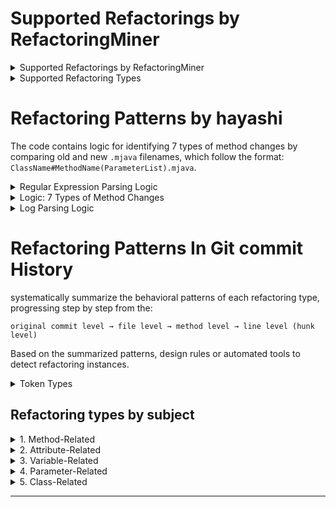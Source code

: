 # Supported Refactorings by RefactoringMiner


<details>
<summary>Supported Refactorings by RefactoringMiner</summary>

### Supported by RefactoringMiner 1.0 and newer versions
<details>
<summary>View Details</summary>

1. Extract Method  
2. Inline Method  
3. Rename Method  
4. Move Method  
5. Move Attribute  
6. Pull Up Method  
7. Pull Up Attribute  
8. Push Down Method  
9. Push Down Attribute  
10. Extract Superclass  
11. Extract Interface  
12. Move Class  
13. Rename Class  
14. Extract and Move Method  
15. Rename Package ~~Change Package (Move, Rename, Split, Merge)~~  

</details>

### Supported by RefactoringMiner 2.0 and newer versions
<details>
<summary>View Details</summary>

16. Move and Rename Class  
17. Extract Class  
18. Extract Subclass  
19. Extract Variable  
20. Inline Variable  
21. Parameterize Variable  
22. Rename Variable  
23. Rename Parameter  
24. Rename Attribute  
25. Move and Rename Attribute  
26. Replace Variable with Attribute  
27. Replace Attribute (with Attribute)  
28. Merge Variable  
29. Merge Parameter  
30. Merge Attribute  
31. Split Variable  
32. Split Parameter  
33. Split Attribute  
34. Change Variable Type  
35. Change Parameter Type  
36. Change Return Type  
37. Change Attribute Type  
38. Extract Attribute  
39. Move and Rename Method  
40. Move and Inline Method  

</details>

### Supported by RefactoringMiner 2.1 and newer versions
<details>
<summary>View Details</summary>

41. Add Method Annotation  
42. Remove Method Annotation  
43. Modify Method Annotation  
44. Add Attribute Annotation  
45. Remove Attribute Annotation  
46. Modify Attribute Annotation  
47. Add Class Annotation  
48. Remove Class Annotation  
49. Modify Class Annotation  
50. Add Parameter Annotation  
51. Remove Parameter Annotation  
52. Modify Parameter Annotation  
53. Add Variable Annotation  
54. Remove Variable Annotation  
55. Modify Variable Annotation  
56. Add Parameter  
57. Remove Parameter  
58. Reorder Parameter  
59. Add Thrown Exception Type  
60. Remove Thrown Exception Type  
61. Change Thrown Exception Type  
62. Change Method Access Modifier  

</details>

### Supported by RefactoringMiner 2.2 and newer versions
<details>
<summary>View Details</summary>

63. Change Attribute Access Modifier  
64. Encapsulate Attribute  
65. Parameterize Attribute  
66. Replace Attribute with Variable  
67. Add Method Modifier (`final`, `static`, `abstract`, `synchronized`)  
68. Remove Method Modifier (`final`, `static`, `abstract`, `synchronized`)  
69. Add Attribute Modifier (`final`, `static`, `transient`, `volatile`)  
70. Remove Attribute Modifier (`final`, `static`, `transient`, `volatile`)  
71. Add Variable Modifier (`final`)  
72. Add Parameter Modifier (`final`)  
73. Remove Variable Modifier (`final`)  
74. Remove Parameter Modifier (`final`)  
75. Change Class Access Modifier  
76. Add Class Modifier (`final`, `static`, `abstract`)  
77. Remove Class Modifier (`final`, `static`, `abstract`)  
78. Move Package  
79. Split Package  
80. Merge Package  
81. Localize Parameter  
82. Change Type Declaration Kind (`class`, `interface`, `enum`, `annotation`, `record`)  
83. Collapse Hierarchy  
84. Replace Loop with Pipeline  
85. Replace Anonymous with Lambda  

</details>

### Supported by RefactoringMiner 2.3 and newer versions
<details>
<summary>View Details</summary>

86. Merge Class  
87. Inline Attribute  
88. Replace Pipeline with Loop  

</details>

### Supported by RefactoringMiner 2.4 and newer versions
<details>
<summary>View Details</summary>

89. Split Class  
90. Split Conditional  
91. Invert Condition  
92. Merge Conditional  
93. Merge Catch  
94. Merge Method  
95. Split Method  

</details>

### Supported by RefactoringMiner 3.0 and newer versions
<details>
<summary>View Details</summary>

96. Move Code (between methods)  
97. Replace Anonymous with Class  
98. Parameterize Test (JUnit 5 @ParameterizedTest with @ValueSource)  
99. Assert Throws  
100. Replace Generic With Diamond  
101. Try With Resources  
102. Replace Conditional With Ternary  

</details>

</details>



<details>
<summary>Supported Refactoring Types</summary>

### From Fowler's book (40)
<details>
<summary>View Details</summary>

1. Extract Method  
2. Inline Method  
3. Rename Method  
4. Move Method  
5. Move Attribute  
6. Pull Up Method  
7. Pull Up Attribute  
8. Push Down Method  
9. Push Down Attribute  
10. Extract Superclass  
11. Extract Interface  
12. Move Class  
13. Rename Class  
14. Extract and Move Method  
15. Rename Package  
16. Move and Rename Class  
17. Extract Class  
18. Extract Subclass  
19. Extract Variable  
20. Inline Variable  
21. Parameterize Variable  
22. Extract Attribute  
23. Move and Rename Method  
24. Move and Inline Method  
25. Encapsulate Attribute  
26. Parameterize Attribute  
27. Move Package  
28. Split Package  
29. Merge Package  
30. Localize Parameter  
31. Collapse Hierarchy  
32. Merge Class  
33. Inline Attribute  
34. Split Class  
35. Split Conditional  
36. Invert Condition  
37. Merge Conditional  
38. Merge Method  
39. Split Method  
40. Move Code (between methods)  

</details>

### API changes (52)
<details>
<summary>View Details</summary>

1. Rename Variable  
2. Rename Parameter  
3. Rename Attribute  
4. Move and Rename Attribute  
5. Replace Variable with Attribute  
6. Replace Attribute (with Attribute)  
7. Merge Variable  
8. Merge Parameter  
9. Merge Attribute  
10. Split Variable  
11. Split Parameter  
12. Split Attribute  
13. Change Variable Type  
14. Change Parameter Type  
15. Change Return Type  
16. Change Attribute Type  
17. Add Method Annotation  
18. Remove Method Annotation  
19. Modify Method Annotation  
20. Add Attribute Annotation  
21. Remove Attribute Annotation  
22. Modify Attribute Annotation  
23. Add Class Annotation  
24. Remove Class Annotation  
25. Modify Class Annotation  
26. Add Parameter Annotation  
27. Remove Parameter Annotation  
28. Modify Parameter Annotation  
29. Add Variable Annotation  
30. Remove Variable Annotation  
31. Modify Variable Annotation  
32. Add Parameter  
33. Remove Parameter  
34. Reorder Parameter  
35. Add Thrown Exception Type  
36. Remove Thrown Exception Type  
37. Change Thrown Exception Type  
38. Change Method Access Modifier  
39. Change Attribute Access Modifier  
40. Replace Attribute with Variable  
41. Add Method Modifier (final, static, abstract, synchronized)  
42. Remove Method Modifier (final, static, abstract, synchronized)  
43. Add Attribute Modifier (final, static, transient, volatile)  
44. Remove Attribute Modifier (final, static, transient, volatile)  
45. Add Variable Modifier (final)  
46. Add Parameter Modifier (final)  
47. Remove Variable Modifier (final)  
48. Remove Parameter Modifier (final)  
49. Change Class Access Modifier  
50. Add Class Modifier (final, static, abstract)  
51. Remove Class Modifier (final, static, abstract)  
52. Change Type Declaration Kind (class, interface, enum, annotation, record)  

</details>

### Migrations (8)
<details>
<summary>View Details</summary>

1. Replace Loop with Pipeline  
2. Replace Anonymous with Lambda  
3. Replace Pipeline with Loop  
4. Merge Catch  
5. Replace Anonymous with Class  
6. Replace Generic With Diamond  
7. Try With Resources  
8. Replace Conditional With Ternary  

</details>

### Test-specific (2)
<details>
<summary>View Details</summary>

1. Parameterize Test (JUnit 5 @ParameterizedTest with @ValueSource)  
2. Assert Throws  

</details>

</details>




# Refactoring Patterns by hayashi

The code contains logic for identifying 7 types of method changes by comparing old and new `.mjava` filenames, which follow the format: `ClassName#MethodName(ParameterList).mjava`.


<details>
<summary> Regular Expression Parsing Logic</summary>

1. **Regular Expression to Match Filenames:**
   - **`FNAME_RE`** is a regular expression designed to parse filenames with the format: `ClassName#MethodName(ParameterList).mjava`.
   - **Capture Groups:**
     - `$1`: Class name.
     - `$2`: Method name.
     - `$3`: Parameter list.

   Example filename:
   ```ruby
   AnnotationSpec#private_AnnotationSpec(Builder).mjava
   ```
   Parsing result:
   - Class name: `AnnotationSpec`
   - Method name: `private_AnnotationSpec`
   - Parameter list: `Builder`

2. **`parse_fname` Function:**
   - Parses the filename using the regular expression and returns an array `[ClassName, MethodName, ParameterList]`.
   - Returns `nil` if the filename does not match.

</details>



<details>
<summary> Logic: 7 Types of Method Changes</summary>

The `process_rename` function identifies the type of method change by comparing the old filename (`old_fname`) and the new filename (`new_fname`) based on differences in their components.

#### **1. `Rename Method`: Method Renaming**
   - **Conditions:**
     - Class names are the same (`o[0] == n[0]`).
     - Parameter lists are the same (`o[2] == n[2]`).
     - Method names are different (`o[1] != n[1]`).
   - **Output Example:**
     ```
     Rename Method: 'OldMethodName' to 'NewMethodName' at 'ClassName'
     ```
   - **Corresponding RefactoringMiner Type:** Rename Method
#### **2. `Change Parameter`: Parameter Change**
   - **Conditions:**
     - Class names are the same (`o[0] == n[0]`).
     - Method names are the same (`o[1] == n[1]`).
     - Parameter lists are different (`o[2] != n[2]`).
   - **Output Example:**
     ```
     Change Parameter: 'MethodName(OldParameterList)' to 'MethodName(NewParameterList)' at 'ClassName'
     ```
   - **Corresponding RefactoringMiner Types:** Parameterize Variable, Change Parameter Type, Add Parameter, Remove Parameter, Reorder Parameter
#### **3. `Rename Method+`: Method and Parameter Change**
   - **Conditions:**
     - Class names are the same (`o[0] == n[0]`).
     - Either the method names or parameter lists are different:
       - Method names are different (`o[1] != n[1]`), or
       - Parameter lists are different (`o[2] != n[2]`).
   - **Output Example:**
     ```
     Rename Method+: 'OldMethodName(OldParameterList)' to 'NewMethodName(NewParameterList)' at 'ClassName'
     ```
   - **Corresponding RefactoringMiner Types:** Rename Method, Parameterize Variable, Change Parameter Type, Add Parameter, Remove Parameter, Reorder Parameter
#### **4. `Move Method`: Method Move**
   - **Conditions:**
     - Method names are the same (`o[1] == n[1]`).
     - Parameter lists are the same (`o[2] == n[2]`).
     - Class names are different (`o[0] != n[0]`).
   - **Output Example:**
     ```
     Move Method: 'MethodName' from 'OldClassName' to 'NewClassName'
     ```
   - **Corresponding RefactoringMiner Type:** Move Method
#### **5. `Move Method+`: Method Move with Parameter Change**
   - **Conditions:**
     - Method names are the same (`o[1] == n[1]`).
     - Parameter lists are different (`o[2] != n[2]`).
     - Class names are different (`o[0] != n[0]`).
   - **Output Example:**
     ```
     Move Method+: 'MethodName(OldParameterList)' to 'MethodName(NewParameterList)' at 'OldClassName'
     ```
   - **Corresponding RefactoringMiner Types:** Move Method, Parameterize Variable, Change Parameter Type, Add Parameter, Remove Parameter, Reorder Parameter
#### **6. `Move and Rename Method`: Move and Rename Method**
   - **Conditions:**
     - Parameter lists are the same (`o[2] == n[2]`).
     - Method names are different (`o[1] != n[1]`).
     - Class names are different (`o[0] != n[0]`).
   - **Output Example:**
     ```
     Move and Rename Method: 'OldMethodName' at 'OldClassName' to 'NewMethodName' at 'NewClassName'
     ```
   - **Corresponding RefactoringMiner Type:** Move Method, Rename Method
#### **7. `Move and Rename Method+`: Move, Rename, and Parameter Change**
   - **Conditions:**
     - All components differ:
       - Class names are different (`o[0] != n[0]`),
       - Method names are different (`o[1] != n[1]`),
       - Parameter lists are different (`o[2] != n[2]`).
   - **Output Example:**
     ```
     Move and Rename Method+: 'OldMethodName(OldParameterList)' at 'OldClassName' to 'NewMethodName(NewParameterList)' at 'NewClassName'
     ```
   - **Corresponding RefactoringMiner Types:** Move Method, Rename Method, Parameterize Variable, Change Parameter Type, Add Parameter, Remove Parameter, Reorder Parameter
</details>



<details>
<summary>Log Parsing Logic</summary>

1. **Extract Git Logs:**
   - Uses `git log` to extract Git history with options:
     - `--name-status`: Displays the rename, delete, and add status of files.
     - `-M50`: Enables 50% similarity detection for rename detection.

2. **Log Processing:**
   - Uses regular expressions to match log lines:
     - `/^n:(.*)/`: Extracts the note.
     - `/^([a-f0-9]+) (.*)/`: Extracts commit ID and log message.
     - `/^R(\d+)\t(.*?)\t(.*?)$/`: Extracts rename information, including the old filename, new filename, and similarity score.

3. **Output Format:**
   - Outputs detected types in the following format:
     ```
     NoteSummary CommitID SimilarityScore Type OldFilename NewFilename
     ```

</details>

# Refactoring Patterns In Git commit History


systematically summarize the behavioral patterns of each refactoring type, progressing step by step from the:

`original commit level → file level → method level → line level (hunk level)`

Based on the summarized patterns, design rules or automated tools to detect refactoring instances.

<details>
<summary>Token Types</summary> Token Types
	
	ABSTRACT
	AND
	AND2
	ANDAND
	ANDEQUAL
	ANNOTATION
	ANNOTATIONCOMMA
	ANNOTATIONTYPEMEMBERDECLARATIONSEMICOLON
	ARRAYINITIALIZERCOMMA
	AS
	ASM
	ASSERT
	ASSERTSTATEMENTSEMICOLON
	ASSIGN
	AUTO
	BACKQUOTELITERAL
	BACKSLASH
	BLOCKCOMMENT
	BOOLEAN
	BOOLEANLITERAL
	BREAK
	BREAKSTATEMENTSEMICOLON
	BYTE
	BooleanLiteralFactory
	CASE
	CATCH
	CHAR
	CHARLITERAL
	CLASS
	CLASSINSTANCECREATIONCOMMA
	CLASSNAME
	COLON
	COMMA
	COMMENT
	CONST
	CONSTRUCTORINVOCATIONCOMMA
	CONSTRUCTORINVOCATIONSEMICOLON
	CONTINUE
	CONTINUESTATEMENTSEMICOLON
	DECLAREDMETHODNAME
	DECREMENT
	DEF
	DEFAULT
	DEL
	DIMENSIONCOMMA
	DIVIDE
	DIVIDEDIVIDEEQUAL
	DIVIDEEQUAL
	DO
	DOSTATEMENTSEMICOLON
	DOT
	DOUBLE
	ELIF
	ELSE
	EMPTYSTATEMENTSEMICOLON
	ENDASM
	ENTRY
	ENUM
	ENUMCOMMA
	EQUAL
	EXCEPT
	EXCLUSIVEOR
	EXCLUSIVEOREQUAL
	EXPRESSIONSTATEMENTSEMICOLON
	EXTENDS
	EXTERN
	FALSE
	FALSE2
	FIELDDECLARATIONCOMMA
	FIELDDECLARATIONSEMICOLON
	FIELDNAME
	FINAL
	FINALLY
	FLOAT
	FOR
	FORCONDITIONSEMICOLON
	FORINITIALIZERCOMMA
	FORINITIALIZERSEMICOLON
	FORUPDATERCOMMA
	FROM
	FinerJavaClassToken
	FinerJavaFieldToken
	FinerJavaMethodToken
	FinerJavaRecordToken
	GLOBAL
	GOTO
	GREAT
	GREATEQUAL
	IDENTIFIER
	IF
	IMPLEMENTS
	IMPORT
	IMPORTNAME
	IN
	INCREMENT
	INSTANCEOF
	INT
	INTERFACE
	INVOKEDMETHODNAME
	IS
	JAVADOCCOMMENT
	JavaToken
	LABELNAME
	LAMBDA
	LAMBDAEXPRESSIONCOMMA
	LEFTANNOTATIONBRACKET
	LEFTANNOTATIONPAREN
	LEFTANONYMOUSCLASSBRACKET
	LEFTARRAYINITIALIZERBRACKET
	LEFTBRACKET
	LEFTCASTPAREN
	LEFTCATCHCLAUSEBRACKET
	LEFTCATCHCLAUSEPAREN
	LEFTCLASSBRACKET
	LEFTCLASSINSTANCECREATIONPAREN
	LEFTCONSTRUCTORINVOCATIONPAREN
	LEFTDOBRACKET
	LEFTDOPAREN
	LEFTENHANCEDFORBRACKET
	LEFTENHANCEDFORPAREN
	LEFTENUMBRACKET
	LEFTENUMPAREN
	LEFTFORBRACKET
	LEFTFORPAREN
	LEFTIFBRACKET
	LEFTIFPAREN
	LEFTINITIALIZERBRACKET
	LEFTLAMBDABRACKET
	LEFTLAMBDAEXPRESSIONBRACKET
	LEFTLAMBDAEXPRESSIONPAREN
	LEFTMETHODBRACKET
	LEFTMETHODINVOCATIONPAREN
	LEFTMETHODPAREN
	LEFTPAREN
	LEFTPARENTHESIZEDEXPRESSIONPAREN
	LEFTRECORDBRACKET
	LEFTRECORDPAREN
	LEFTRECORDPATTERNPAREN
	LEFTSHIFT
	LEFTSHIFTEQUAL
	LEFTSIMPLEBLOCKBRACKET
	LEFTSQUAREBRACKET
	LEFTSUPERCONSTRUCTORINVOCATIONPAREN
	LEFTSWITCHBRACKET
	LEFTSWITCHPAREN
	LEFTSYNCHRONIZEDBRACKET
	LEFTSYNCHRONIZEDPAREN
	LEFTTRYBRACKET
	LEFTTRYPAREN
	LEFTWHILEBRACKET
	LEFTWHILEPAREN
	LESS
	LESSEQUAL
	LINECOMMENT
	LINEEND
	LINEINTERRUPTION
	LONG
	LineToken
	LineType
	METHODDECLARAIONPARAMETERCOMMA
	METHODDECLARATIONSEMICOLON
	METHODDECLARATIONTHROWSCOMMA
	METHODINVOCATIONCOMMA
	METHODREFERENCE
	MINUS
	MINUSEQUAL
	MOD
	MODEQUAL
	ModifierFactory
	NATIVE
	NEW
	NONE
	NONLOCAL
	NOT
	NOT2
	NOTEQUAL
	NOTEQUAL2
	NULL
	NULL2
	NUMBERLITERAL
	OR
	OR2
	OREQUAL
	OROR
	OperatorFactory
	PACKAGE
	PACKAGENAME
	PARAMETERIZEDTYPECOMMA
	PARAMETERNAME
	PASS
	PLUS
	PLUSEQUAL
	PRIVATE
	PROTECTED
	PUBLIC
	PrimitiveTypeFactory
	QUESTION
	RAISE
	RECORD
	RECORDCOMPONENTCOMMA
	RECORDNAME
	REGISTER
	RETURN
	RETURNSTATEMENTSEMICOLON
	RIGHTANNOTATIONBRACKET
	RIGHTANNOTATIONPAREN
	RIGHTANONYMOUSCLASSBRACKET
	RIGHTARRAYINITIALIZERBRACKET
	RIGHTARROW
	RIGHTBRACKET
	RIGHTCASTPAREN
	RIGHTCATCHCLAUSEBRACKET
	RIGHTCATCHCLAUSEPAREN
	RIGHTCLASSBRACKET
	RIGHTCLASSINSTANCECREATIONPAREN
	RIGHTCONSTRUCTORINVOCATIONPAREN
	RIGHTDOBRACKET
	RIGHTDOPAREN
	RIGHTENHANCEDFORBRACKET
	RIGHTENHANCEDFORPAREN
	RIGHTENUMBRACKET
	RIGHTENUMPAREN
	RIGHTFORBRACKET
	RIGHTFORPAREN
	RIGHTIFBRACKET
	RIGHTIFPAREN
	RIGHTINITIALIZERBRACKET
	RIGHTLAMBDABRACKET
	RIGHTLAMBDAEXPRESSIONBRACKET
	RIGHTLAMBDAEXPRESSIONPAREN
	RIGHTMETHODBRACKET
	RIGHTMETHODINVOCATIONPAREN
	RIGHTMETHODPAREN
	RIGHTPAREN
	RIGHTPARENTHESIZEDEXPRESSIONPAREN
	RIGHTRECORDBRACKET
	RIGHTRECORDPAREN
	RIGHTRECORDPATTERNPAREN
	RIGHTSHIFT
	RIGHTSHIFT2
	RIGHTSHIFTEQUAL
	RIGHTSHIFTEQUAL2
	RIGHTSIMPLEBLOCKBRACKET
	RIGHTSQUAREBRACKET
	RIGHTSUPERCONSTRUCTORINVOCATIONPAREN
	RIGHTSWITCHBRACKET
	RIGHTSWITCHPAREN
	RIGHTSYNCHRONIZEDBRACKET
	RIGHTSYNCHRONIZEDPAREN
	RIGHTTRYBRACKET
	RIGHTTRYPAREN
	RIGHTWHILEBRACKET
	RIGHTWHILEPAREN
	SEMICOLON
	SHARP
	SHORT
	SIGNED
	SIZEOF
	STAR
	STAREQUAL
	STARSTAREQUAL
	STATEMENT
	STATIC
	STRICTFP
	STRINGLITERAL
	STRUCT
	SUPER
	SUPERCONSTRUCTORINVOCATIONCOMMA
	SUPERCONSTRUCTORINVOCATIONSEMICOLON
	SWITCH
	SWITCHCASEARROW
	SWITCHCASECOMMA
	SYNCHRONIZED
	TAB
	THIS
	THROW
	THROWS
	THROWSTATEMENTSEMICOLON
	TILDA
	TRANSIENT
	TRUE
	TRUE2
	TRY
	TRYRESOURCESEMICOLON
	TYPEDECLARATIONCOMMA
	TYPEDEF
	TYPENAME
	TYPEPARAMETERNAME
	UNION
	UNSIGNED
	VARIABLEDECLARATIONCOMMA
	VARIABLEDECLARATIONSTATEMENTSEMICOLON
	VARIABLENAME
	VOID
	VOLATILE
	VariableArity
	WHEN
	WHILE
	WHITESPACE
	WITH
	YIELD
	YIELDSTATEMENTSEMICOLON
</details>

## Refactoring types by subject

<details>
<summary>1. Method-Related</summary>

### 1.1 Extraction and Inlining
- Extract Method
- Inline Method
- Extract and Move Method
- Move and Inline Method
- Split Method
- Merge Method

### 1.2 Moving and Renaming
- Move Method
- Rename Method
- Move and Rename Method

### 1.3 Hierarchical Adjustments
- Pull Up Method
- Push Down Method

### 1.4 Modifiers and Access Levels
- Add Method Modifier (final, static, abstract, synchronized)
- Remove Method Modifier (final, static, abstract, synchronized)
- Change Method Access Modifier

### 1.5 Annotation Adjustments
- Add Method Annotation
- Remove Method Annotation
- Modify Method Annotation

### 1.6 Exception Handling
- Add Thrown Exception Type
- Remove Thrown Exception Type
- Change Thrown Exception Type

</details>

<details>
<summary>2. Attribute-Related</summary>

### 2.1 Extraction and Inlining
- Extract Attribute
- Inline Attribute

### 2.2 Moving and Renaming
- Move Attribute
- Rename Attribute
- Move and Rename Attribute

### 2.3 Encapsulation and Parameterization
- Encapsulate Attribute
- Parameterize Attribute

### 2.4 Replacement and Merging
- Replace Attribute (with Attribute)
- Merge Attribute
- Split Attribute

### 2.5 Modifiers and Access Levels
- Add Attribute Modifier (final, static, transient, volatile)
- Remove Attribute Modifier (final, static, transient, volatile)
- Change Attribute Access Modifier

### 2.6 Annotation Adjustments
- Add Attribute Annotation
- Remove Attribute Annotation
- Modify Attribute Annotation

</details>

<details>
<summary>3. Variable-Related</summary>

### 3.1 Extraction and Inlining
- Extract Variable
- Inline Variable

### 3.2 Renaming and Localization
- Rename Variable
- Localize Parameter

### 3.3 Parameterization and Merging
- Parameterize Variable
- Replace Variable with Attribute
- Merge Variable
- Split Variable

### 3.4 Type and Modifier Changes
- Change Variable Type
- Add Variable Modifier (final)
- Remove Variable Modifier (final)

### 3.5 Annotation Adjustments
- Add Variable Annotation
- Remove Variable Annotation
- Modify Variable Annotation

</details>

<details>
<summary>4. Parameter-Related</summary>

### 4.1 Adding, Removing, and Reordering
- Add Parameter
- Remove Parameter
- Reorder Parameter

### 4.2 Renaming and Localization
- Rename Parameter
- Localize Parameter

### 4.3 Type and Modifier Changes
- Change Parameter Type
- Add Parameter Modifier (final)
- Remove Parameter Modifier (final)

### 4.4 Annotation Adjustments
- Add Parameter Annotation
- Remove Parameter Annotation
- Modify Parameter Annotation

</details>

<details>
<summary>5. Class-Related</summary>

### 5.1 Extraction and Moving
- Extract Class
- Extract Subclass
- Extract Superclass
- Extract Interface
- Move Class
- Move and Rename Class

### 5.2 Splitting and Merging
- Split Class
- Merge Class

### 5.3 Hierarchical Adjustments
- Collapse Hierarchy

### 5.4 Renaming and Replacements
- Rename Class
- Replace Anonymous with Class
- Replace Anonymous with Lambda

### 5.5 Modifiers and Access Levels
- Add Class Modifier (final, static, abstract)
- Remove Class Modifier (final, static, abstract)
- Change Class Access Modifier

### 5.6 Annotation Adjustments
- Add Class Annotation
- Remove Class Annotation
- Modify Class Annotation

### 5.7 Type Declaration Changes
- Change Type Declaration Kind (class, interface, enum, annotation, record)

</details>




--- 


